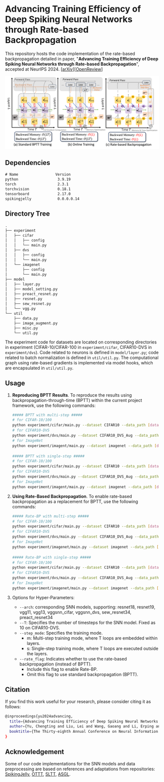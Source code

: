 # Advancing Training Efficiency of Deep Spiking Neural Networks through Rate-based Backpropagation

This repository hosts the code implementation of the rate-based backpropagation detailed in paper, "**Advancing Training
Efficiency of Deep Spiking Neural Networks through Rate-based Backpropagation**", accepted at NeurIPS 2024. [[arXiv](https://arxiv.org/abs/2410.11488)][[OpenReview](https://openreview.net/forum?id=wlcm21C4nk)]

<img src="doc/figure/fig1.png" alt="introduction_figure" style="zoom:100%;" />

## Dependencies

```
# Name                 Version
python                  3.9.19 
torch                   2.3.1
torchvision             0.18.1
tensorboard             2.17.0
spikingjelly            0.0.0.0.14
```

## Directory Tree

```
.
├── experiment
│   ├── cifar
│   │   ├── config
│   │   └── main.py
│   ├── dvs
│   │   ├── config
│   │   └── main.py
│   └── imagenet
│       ├── config
│       └── main.py
├── model
│   ├── layer.py
│   ├── model_setting.py
│   ├── preact_resnet.py
│   ├── resnet.py
│   ├── sew_resnet.py
│   └── vgg.py
└── util
    ├── data.py
    ├── image_augment.py
    ├── misc.py
    └── util.py

```

The experiment code for datasets are located on corresponding directories in experiment (CIFAR-10/CIFAR-100 in `experiment/cifar`, CIFAR10-DVS in `experiment/dvs`).
Code related to neurons is defined in `model/layer.py`; code related to batch normalization is defined in `util/util.py`.
The computational graph using rate-based gradients is implemented via model hooks, which are encapsulated in `util/util.py`.

## Usage

1. __Reproducing BPTT Results__. To reproduce the results using backpropagation-through-time (BPTT) within the current project framework, use the following commands:
    ```bash
    ##### BPTT with multi-step #####
    # for CIFAR-10/100
    python experiment/cifar/main.py --dataset CIFAR10 --data_path [data_path] --arch resnet18 --T 4 --step_mode m
    # for CIFAR10-DVS
    python experiment/dvs/main.py --dataset CIFAR10_DVS_Aug --data_path [data_path] --arch vggsnn_dvs --step_mode m
    # for ImageNet
    python experiment/imagent/main.py --dataset imagenet --data_path [data_path] --arch sew_resnet34 --T 4 --step_mode m

    ##### BPTT with single-step #####
    # for CIFAR-10/100
    python experiment/cifar/main.py --dataset CIFAR10 --data_path [data_path] --arch resnet18 --T 4 --step_mode s
    # for CIFAR10-DVS
    python experiment/dvs/main.py --dataset CIFAR10_DVS_Aug --data_path [data_path] --arch vggsnn_dvs --step_mode s
    # for ImageNet
    python experiment/imagent/main.py --dataset imagenet --data_path [data_path] --arch sew_resnet34 --T 4 --step_mode s
    ```

2. __Using Rate-Based Backpropagation__. To enable rate-based backpropagation as a replacement for BPTT, use the following commands:

    ```bash
    ##### Rate-BP with multi-step #####
    # for CIFAR-10/100
    python experiment/cifar/main.py --dataset CIFAR10 --data_path [data_path] --arch resnet18 --T 4 --step_mode m --rate_flag
    # for CIFAR10-DVS
    python experiment/dvs/main.py --dataset CIFAR10_DVS_Aug --data_path [data_path] --arch vggsnn_dvs --step_mode m --rate_flag
    # for ImageNet
    python experiment/imagenet/main.py --dataset imagenet --data_path [data_path] --arch sew_resnet34 --T 4 --step_mode m --rate_flag

    ##### Rate-BP with single-step #####
    # for CIFAR-10/100
    python experiment/cifar/main.py --dataset CIFAR10 --data_path [data_path] --arch resnet18 --T 4 --step_mode s --rate_flag
    # for CIFAR10-DVS
    python experiment/dvs/main.py --dataset CIFAR10_DVS_Aug --data_path [data_path] --arch vggsnn_dvs --step_mode s --rate_flag
    # for ImageNet
    python experiment/imagenet/main.py --dataset imagenet --data_path [data_path] --arch sew_resnet34 --T 4 --step_mode s --rate_flag
    ```

3. Options for Hyper-Parameters:
    - `--arch`: corresponding SNN models, supporting:
        resnet18, resnet19, vgg11, vgg13, vggsnn_cifar, vggsnn_dvs, sew_resnet34, preact_resnet34
    - `--T`: Specifies the number of timesteps for the SNN model. Fixed as 10 on CIFAR10-DVS.
    - `--step_mode`: Specifies the training mode.
        - m: Multi-step training mode, where T loops are embedded within layers.
        - s: Single-step training mode, where T loops are executed outside the layers.
    - `--rate_flag`: Indicates whether to use the rate-based backpropagation (instead of BPTT).
        - Include this flag to enable Rate-BP.
        - Omit this flag to use standard backpropagation (BPTT).

## Citation
If you find this work useful for your research, please consider citing it as follows:
```bash
@inproceedings{yu2024advancing,
  title={Advancing Training Efficiency of Deep Spiking Neural Networks through Rate-based Backpropagation},
  author={Yu, Chengting and Liu, Lei and Wang, Gaoang and Li, Erping and Wang, Aili},
  booktitle={The Thirty-eighth Annual Conference on Neural Information Processing Systems}
}
```




## Acknowledgement
Some of our code implementations for the SNN models and data preprocessing are based on references and adaptations from repositories: [SpikingJelly](https://github.com/fangwei123456/spikingjelly), [OTTT](https://github.com/pkuxmq/OTTT-SNN), [SLTT](https://github.com/qymeng94/SLTT), [ASGL](https://github.com/Windere/ASGL-SNN?tab=readme-ov-file#usage).
